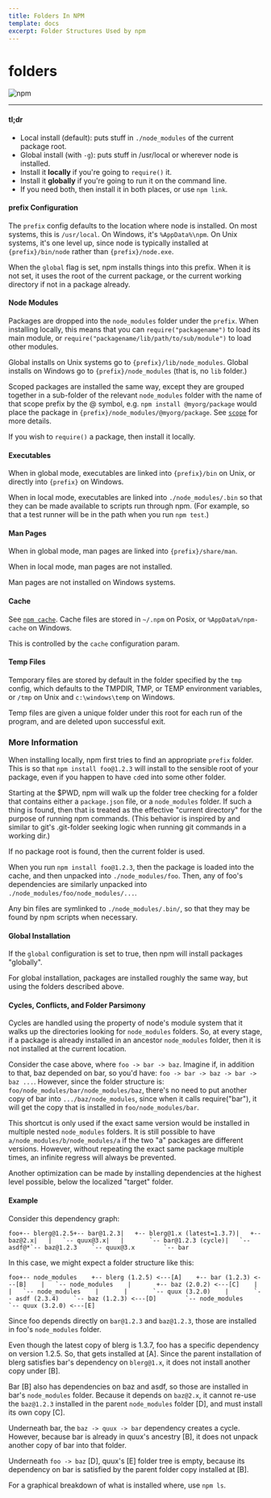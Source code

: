 ```yaml
---
title: Folders In NPM
template: docs
excerpt: Folder Structures Used by npm
---
```


# folders

![npm](https://pbs.twimg.com/profile_images/1285630920263966721/Uk6O1QGC_400x400.jpg)

---

#### [](https://docs.npmjs.com/cli/v6/configuring-npm/folders#tldr)tl;dr

- Local install (default): puts stuff in `./node_modules` of the current package root.
- Global install (with `-g`): puts stuff in /usr/local or wherever node is installed.
- Install it **locally** if you're going to `require()` it.
- Install it **globally** if you're going to run it on the command line.
- If you need both, then install it in both places, or use `npm link`.

#### [](https://docs.npmjs.com/cli/v6/configuring-npm/folders#prefix-configuration)prefix Configuration

The `prefix` config defaults to the location where node is installed. On most systems, this is `/usr/local`. On Windows, it's `%AppData%\npm`. On Unix systems, it's one level up, since node is typically installed at `{prefix}/bin/node` rather than `{prefix}/node.exe`.

When the `global` flag is set, npm installs things into this prefix. When it is not set, it uses the root of the current package, or the current working directory if not in a package already.

#### [](https://docs.npmjs.com/cli/v6/configuring-npm/folders#node-modules)Node Modules

Packages are dropped into the `node_modules` folder under the `prefix`. When installing locally, this means that you can `require("packagename")` to load its main module, or `require("packagename/lib/path/to/sub/module")` to load other modules.

Global installs on Unix systems go to `{prefix}/lib/node_modules`. Global installs on Windows go to `{prefix}/node_modules` (that is, no `lib` folder.)

Scoped packages are installed the same way, except they are grouped together in a sub-folder of the relevant `node_modules` folder with the name of that scope prefix by the @ symbol, e.g. `npm install @myorg/package` would place the package in `{prefix}/node_modules/@myorg/package`. See [`scope`](https://docs.npmjs.com/cli/v6/using-npm/scope) for more details.

If you wish to `require()` a package, then install it locally.

#### [](https://docs.npmjs.com/cli/v6/configuring-npm/folders#executables)Executables

When in global mode, executables are linked into `{prefix}/bin` on Unix, or directly into `{prefix}` on Windows.

When in local mode, executables are linked into `./node_modules/.bin` so that they can be made available to scripts run through npm. (For example, so that a test runner will be in the path when you run `npm test`.)

#### [](https://docs.npmjs.com/cli/v6/configuring-npm/folders#man-pages)Man Pages

When in global mode, man pages are linked into `{prefix}/share/man`.

When in local mode, man pages are not installed.

Man pages are not installed on Windows systems.

#### [](https://docs.npmjs.com/cli/v6/configuring-npm/folders#cache)Cache

See [`npm cache`](https://docs.npmjs.com/cli/v6/commands/npm-cache). Cache files are stored in `~/.npm` on Posix, or `%AppData%/npm-cache` on Windows.

This is controlled by the `cache` configuration param.

#### [](https://docs.npmjs.com/cli/v6/configuring-npm/folders#temp-files)Temp Files

Temporary files are stored by default in the folder specified by the `tmp` config, which defaults to the TMPDIR, TMP, or TEMP environment variables, or `/tmp` on Unix and `c:\windows\temp` on Windows.

Temp files are given a unique folder under this root for each run of the program, and are deleted upon successful exit.

### [](https://docs.npmjs.com/cli/v6/configuring-npm/folders#more-information)More Information

When installing locally, npm first tries to find an appropriate `prefix` folder. This is so that `npm install foo@1.2.3` will install to the sensible root of your package, even if you happen to have `cd`ed into some other folder.

Starting at the $PWD, npm will walk up the folder tree checking for a folder that contains either a `package.json` file, or a `node_modules` folder. If such a thing is found, then that is treated as the effective "current directory" for the purpose of running npm commands. (This behavior is inspired by and similar to git's .git-folder seeking logic when running git commands in a working dir.)

If no package root is found, then the current folder is used.

When you run `npm install foo@1.2.3`, then the package is loaded into the cache, and then unpacked into `./node_modules/foo`. Then, any of foo's dependencies are similarly unpacked into `./node_modules/foo/node_modules/...`.

Any bin files are symlinked to `./node_modules/.bin/`, so that they may be found by npm scripts when necessary.

#### [](https://docs.npmjs.com/cli/v6/configuring-npm/folders#global-installation)Global Installation

If the `global` configuration is set to true, then npm will install packages "globally".

For global installation, packages are installed roughly the same way, but using the folders described above.

#### [](https://docs.npmjs.com/cli/v6/configuring-npm/folders#cycles-conflicts-and-folder-parsimony)Cycles, Conflicts, and Folder Parsimony

Cycles are handled using the property of node's module system that it walks up the directories looking for `node_modules` folders. So, at every stage, if a package is already installed in an ancestor `node_modules` folder, then it is not installed at the current location.

Consider the case above, where `foo -> bar -> baz`. Imagine if, in addition to that, baz depended on bar, so you'd have: `foo -> bar -> baz -> bar -> baz ...`. However, since the folder structure is: `foo/node_modules/bar/node_modules/baz`, there's no need to put another copy of bar into `.../baz/node_modules`, since when it calls require("bar"), it will get the copy that is installed in `foo/node_modules/bar`.

This shortcut is only used if the exact same version would be installed in multiple nested `node_modules` folders. It is still possible to have `a/node_modules/b/node_modules/a` if the two "a" packages are different versions. However, without repeating the exact same package multiple times, an infinite regress will always be prevented.

Another optimization can be made by installing dependencies at the highest level possible, below the localized "target" folder.

#### [](https://docs.npmjs.com/cli/v6/configuring-npm/folders#example)Example

Consider this dependency graph:

```
foo+-- blerg@1.2.5+-- bar@1.2.3|   +-- blerg@1.x (latest=1.3.7)|   +-- baz@2.x|   |   `-- quux@3.x|   |       `-- bar@1.2.3 (cycle)|   `-- asdf@*`-- baz@1.2.3    `-- quux@3.x        `-- bar
```

In this case, we might expect a folder structure like this:

```
foo+-- node_modules    +-- blerg (1.2.5) <---[A]    +-- bar (1.2.3) <---[B]    |   `-- node_modules    |       +-- baz (2.0.2) <---[C]    |       |   `-- node_modules    |       |       `-- quux (3.2.0)    |       `-- asdf (2.3.4)    `-- baz (1.2.3) <---[D]        `-- node_modules            `-- quux (3.2.0) <---[E]
```

Since foo depends directly on `bar@1.2.3` and `baz@1.2.3`, those are installed in foo's `node_modules` folder.

Even though the latest copy of blerg is 1.3.7, foo has a specific dependency on version 1.2.5. So, that gets installed at \[A\]. Since the parent installation of blerg satisfies bar's dependency on `blerg@1.x`, it does not install another copy under \[B\].

Bar \[B\] also has dependencies on baz and asdf, so those are installed in bar's `node_modules` folder. Because it depends on `baz@2.x`, it cannot re-use the `baz@1.2.3` installed in the parent `node_modules` folder \[D\], and must install its own copy \[C\].

Underneath bar, the `baz -> quux -> bar` dependency creates a cycle. However, because bar is already in quux's ancestry \[B\], it does not unpack another copy of bar into that folder.

Underneath `foo -> baz` \[D\], quux's \[E\] folder tree is empty, because its dependency on bar is satisfied by the parent folder copy installed at \[B\].

For a graphical breakdown of what is installed where, use `npm ls`.
